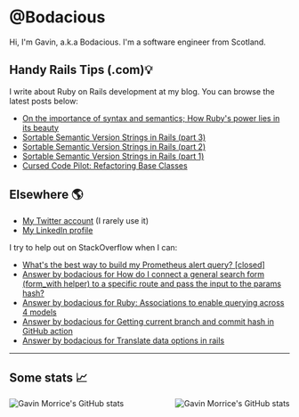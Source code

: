 # @Bodacious

Hi, I'm Gavin, a.k.a Bodacious. I'm a software engineer from Scotland.

## Handy Rails Tips (.com)💡

I write about Ruby on Rails development at my blog. You can browse the latest posts below:

<!-- BLOG-POST-LIST:START -->
- [On the importance of syntax and semantics; How Ruby&#39;s power lies in its beauty](https://handyrailstips.com/2025/04/15/syntax-and-semantics.html)
- [Sortable Semantic Version Strings in Rails &lpar;part 3&rpar;](https://handyrailstips.com/2025/01/30/sortable-semantic-version-strings-in-rails-part-3.html)
- [Sortable Semantic Version Strings in Rails &lpar;part 2&rpar;](https://handyrailstips.com/2025/01/01/sortable-semantic-version-strings-in-rails-part-2.html)
- [Sortable Semantic Version Strings in Rails &lpar;part 1&rpar;](https://handyrailstips.com/2025/01/01/sortable-semantic-version-strings-in-rails-part-1.html)
- [Cursed Code Pilot: Refactoring Base Classes](https://handyrailstips.com/video/2024/05/30/cursed-code-abstract-base-class-composition.html)
<!-- BLOG-POST-LIST:END -->

## Elsewhere 🌎

- [My Twitter account][twitter] (I rarely use it)
- [My LinkedIn profile][linkedin]

I try to help out on StackOverflow when I can:

<!-- SO-LIST:START -->
- [What&#39;s the best way to build my Prometheus alert query? [closed]](https://stackoverflow.com/questions/79671923/whats-the-best-way-to-build-my-prometheus-alert-query)
- [Answer by bodacious for How do I connect a general search form &lpar;form_with helper&rpar; to a specific route and pass the input to the params hash?](https://stackoverflow.com/questions/71656367/how-do-i-connect-a-general-search-form-form-with-helper-to-a-specific-route-an/71680654#71680654)
- [Answer by bodacious for Ruby: Associations to enable querying across 4 models](https://stackoverflow.com/questions/71579719/ruby-associations-to-enable-querying-across-4-models/71589300#71589300)
- [Answer by bodacious for Getting current branch and commit hash in GitHub action](https://stackoverflow.com/questions/58886293/getting-current-branch-and-commit-hash-in-github-action/71240351#71240351)
- [Answer by bodacious for Translate data options in rails](https://stackoverflow.com/questions/71208322/translate-data-options-in-rails/71210441#71210441)
<!-- SO-LIST:END -->

---

## Some stats 📈

<img align="left"
     src="https://github-readme-stats.vercel.app/api?username=bodacious&count_private=true&show_icons=true"
     alt="Gavin Morrice's GitHub stats"
     loading="lazy" />

<img align="right"
    src="https://github-readme-stats.vercel.app/api/top-langs/?username=bodacious"
    alt="Gavin Morrice's GitHub stats"
    loading="lazy" />

<!-- Links -->

[twitter]: https://twitter.com/morriceGavin
[linkedin]: https://www.linkedin.com/in/gavinmorrice/
